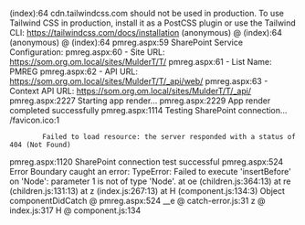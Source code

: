 (index):64  cdn.tailwindcss.com should not be used in production. To use Tailwind CSS in production, install it as a PostCSS plugin or use the Tailwind CLI: https://tailwindcss.com/docs/installation
(anonymous) @ (index):64
(anonymous) @ (index):64
pmreg.aspx:59 SharePoint Service Configuration:
pmreg.aspx:60 - Site URL: https://som.org.om.local/sites/MulderT/T/
pmreg.aspx:61 - List Name: PMREG
pmreg.aspx:62 - API URL: https://som.org.om.local/sites/MulderT/T/_api/web/
pmreg.aspx:63 - Context API URL: https://som.org.om.local/sites/MulderT/T/_api/
pmreg.aspx:2227 Starting app render...
pmreg.aspx:2229 App render completed successfully
pmreg.aspx:1114 Testing SharePoint connection...
/favicon.ico:1 
            
            
            Failed to load resource: the server responded with a status of 404 (Not Found)
pmreg.aspx:1120 SharePoint connection test successful
pmreg.aspx:524  Error Boundary caught an error: TypeError: Failed to execute 'insertBefore' on 'Node': parameter 1 is not of type 'Node'.
    at oe (children.js:364:13)
    at re (children.js:131:13)
    at z (index.js:267:13)
    at H (component.js:134:3) Object
componentDidCatch @ pmreg.aspx:524
__e @ catch-error.js:31
z @ index.js:317
H @ component.js:134
